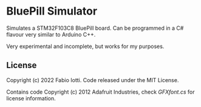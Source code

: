 BluePill Simulator
==================

Simulates a STM32F103C8 BluePill board.
Can be programmed in a C# flavour very similar to Arduino C++.

Very experimental and incomplete, but works for my purposes.


## License

Copyright (c) 2022 Fabio Iotti. Code released under the MIT License.

Contains code Copyright (c) 2012 Adafruit Industries, check _GFXfont.cs_
for license information.
